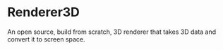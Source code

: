 # Renderer3D
An open source, build from scratch, 3D renderer that takes 3D data and convert it to screen space.
